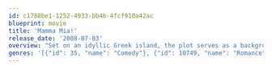```yaml
---
id: c1788be1-1252-4933-bb4b-4fcf910a42ac
blueprint: movie
title: 'Mamma Mia!'
release_date: '2008-07-03'
overview: "Set on an idyllic Greek island, the plot serves as a background for a wealth of ABBA hit songs. Donna, an independent, single mother who owns a small hotel on the island is about to let go of Sophie, the spirited young daughter she's raised alone. But Sophie has secretly invited three of her mother's ex-lovers in the hopes of finding her father."
genres: '[{"id": 35, "name": "Comedy"}, {"id": 10749, "name": "Romance"}]'
---
```

